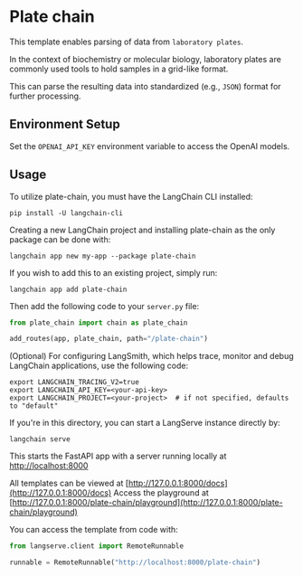 # Plate chain

This template enables parsing of data from `laboratory plates`. 

In the context of biochemistry or molecular biology, laboratory plates are commonly used tools to hold samples in a grid-like format. 

This can parse the resulting data into standardized (e.g., `JSON`) format for further processing.

## Environment Setup

Set the `OPENAI_API_KEY` environment variable to access the OpenAI models.

## Usage

To utilize plate-chain, you must have the LangChain CLI installed:

```shell
pip install -U langchain-cli
```

Creating a new LangChain project and installing plate-chain as the only package can be done with:

```shell
langchain app new my-app --package plate-chain
```

If you wish to add this to an existing project, simply run:

```shell
langchain app add plate-chain
```

Then add the following code to your `server.py` file:

```python
from plate_chain import chain as plate_chain

add_routes(app, plate_chain, path="/plate-chain")
```

(Optional) For configuring LangSmith, which helps trace, monitor and debug LangChain applications, use the following code:

```shell
export LANGCHAIN_TRACING_V2=true
export LANGCHAIN_API_KEY=<your-api-key>
export LANGCHAIN_PROJECT=<your-project>  # if not specified, defaults to "default"
```

If you're in this directory, you can start a LangServe instance directly by:

```shell
langchain serve
```

This starts the FastAPI app with a server running locally at 
[http://localhost:8000](http://localhost:8000)

All templates can be viewed at [http://127.0.0.1:8000/docs](http://127.0.0.1:8000/docs)
Access the playground at [http://127.0.0.1:8000/plate-chain/playground](http://127.0.0.1:8000/plate-chain/playground)  

You can access the template from code with:

```python
from langserve.client import RemoteRunnable

runnable = RemoteRunnable("http://localhost:8000/plate-chain")
```